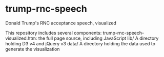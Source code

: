 # trump-rnc-speech
Donald Trump's RNC acceptance speech, visualized

This repository includes several components:
	trump-rnc-speech-visualized.htm: the full page source, including JavaScript
	lib/	A directory holding D3 v4 and jQuery v3
	data/	A directory holding the data used to generate the visualization
	